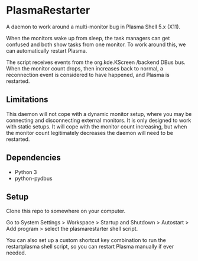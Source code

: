 # PlasmaRestarter

A daemon to work around a multi-monitor bug in Plasma Shell 5.x (X11).

When the monitors wake up from sleep, the task managers can get confused and both show tasks from one monitor. To work around this, we can automatically restart Plasma.

The script receives events from the org.kde.KScreen /backend DBus bus. When the monitor count drops, then increases back to normal, a reconnection event is considered to have happened, and Plasma is restarted.

## Limitations
This daemon will not cope with a dynamic monitor setup, where you may be connecting and disconnecting external monitors. It is only designed to work with static setups. It will cope with the monitor count increasing, but when the monitor count legitimately decreases the daemon will need to be restarted.

## Dependencies
* Python 3
* python-pydbus

## Setup
Clone this repo to somewhere on your computer.

Go to System Settings > Workspace > Startup and Shutdown > Autostart > Add program > select the plasmarestarter shell script.

You can also set up a custom shortcut key combination to run the restartplasma shell script, so you can restart Plasma manually if ever needed.
